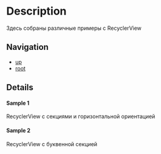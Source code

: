 # Description
Здесь собраны различные примеры с RecyclerView

## Navigation
+ [up](https://github.com/friendboy1/Templates/tree/android)
+ [root](https://github.com/friendboy1/Templates/tree/master)

## Details
#### Sample 1
RecyclerView с секциями и горизонтальной ориентацией

#### Sample 2
RecyclerView с буквенной секцией
